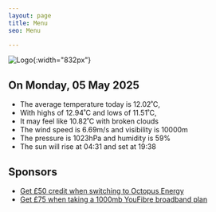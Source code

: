 ```yaml
---
layout: page
title: Menu
seo: Menu

---
```


![Logo](/images/logo.jpg){:width="832px"}

<!-- weather_marker starts -->
## On Monday, 05 May 2025

- The average temperature today is 12.02˚C,
- With highs of 12.94˚C and lows of 11.51˚C,
- It may feel like 10.82˚C with broken clouds
- The wind speed is 6.69m/s and visibility is 10000m
- The pressure is 1023hPa and humidity is 59%
- The sun will rise at 04:31 and set at 19:38

<!-- weather_marker ends -->

## Sponsors

- [Get £50 credit when switching to Octopus Energy](https://bit.ly/3oD1nnS)
- [Get £75 when taking a 1000mb YouFibre broadband plan](https://aklam.io/91zWhU?)
